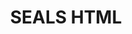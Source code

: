 ---
layout: page
title: SEALS HTML
permalink: /SLE2021/SEALS-HTML
redirect: https://github.com/gwendal-jouneaux/SEALS-SLE-2021/tree/main/Framework.languages/HTML
---